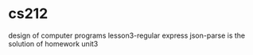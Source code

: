 # cs212
design of computer programs
lesson3-regular express
json-parse is the solution of homework unit3 

